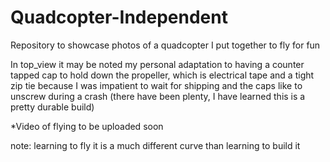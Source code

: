# Quadcopter-Independent
Repository to showcase photos of a quadcopter I put together to fly for fun 

In top_view it may be noted my personal adaptation to having a counter tapped cap to hold down the propeller, which is electrical tape and a tight zip tie because I was impatient to wait for shipping and the caps like to unscrew during a crash (there have been plenty, I have learned this is a pretty durable build)

*Video of flying to be uploaded soon

note: learning to fly it is a much different curve than learning to build it
